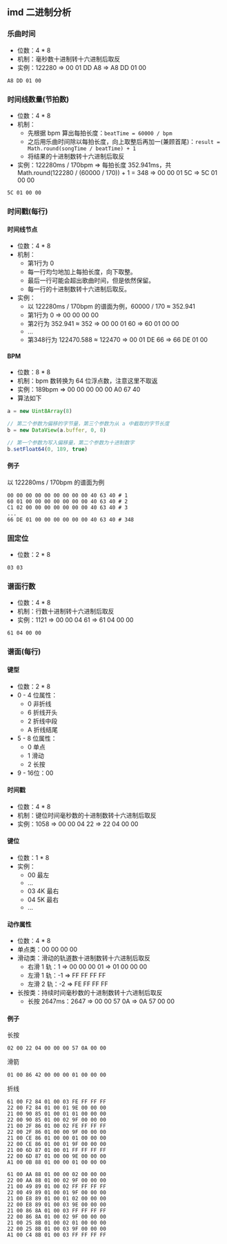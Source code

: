 ## imd 二进制分析

### 乐曲时间
- 位数：4 * 8
- 机制：毫秒数十进制转十六进制后取反
- 实例：122280 => 00 01 DD A8 => A8 DD 01 00
```
A8 DD 01 00
```

### 时间线数量(节拍数)
- 位数：4 * 8
- 机制：
  + 先根据 bpm 算出每拍长度：`beatTime = 60000 / bpm`
  + 之后用乐曲时间除以每拍长度，向上取整后再加一(兼顾首尾)：`result = Math.round(songTime / beatTime) + 1`
  + 将结果的十进制数转十六进制后取反
- 实例：122280ms / 170bpm => 每拍长度 352.941ms，共 Math.round(122280 / (60000 / 170)) + 1 = 348 => 00 00 01 5C => 5C 01 00 00
```
5C 01 00 00
```

### 时间戳(每行)
#### 时间线节点
- 位数：4 * 8
- 机制：
  + 第1行为 0
  + 每一行均匀地加上每拍长度，向下取整。
  + 最后一行可能会超出歌曲时间，但是依然保留。
  + 每一行的十进制数转十六进制后取反。
- 实例：
  + 以 122280ms / 170bpm 的谱面为例，60000 / 170 ≈ 352.941
  + 第1行为 0 => 00 00 00 00
  + 第2行为 352.941 ≈ 352 => 00 00 01 60 => 60 01 00 00
  + ...
  + 第348行为 122470.588 ≈ 122470 => 00 01 DE 66 => 66 DE 01 00

#### BPM
- 位数：8 * 8
- 机制：bpm 数转换为 64 位浮点数，注意这里不取返
- 实例：189bpm => 00 00 00 00 00 A0 67 40
- 算法如下
```js
a = new Uint8Array(8)

// 第二个参数为偏移的字节量，第三个参数为从 a 中截取的字节长度
b = new DataView(a.buffer, 0, 8)

// 第一个参数为写入偏移量，第二个参数为十进制数字
b.setFloat64(0, 189, true)
```

#### 例子
以 122280ms / 170bpm 的谱面为例
```
00 00 00 00 00 00 00 00 00 40 63 40 # 1
60 01 00 00 00 00 00 00 00 40 63 40 # 2
C1 02 00 00 00 00 00 00 00 40 63 40 # 3
...
66 DE 01 00 00 00 00 00 00 40 63 40 # 348
```

### 固定位
- 位数：2 * 8
```
03 03
```

### 谱面行数
- 位数：4 * 8
- 机制：行数十进制转十六进制后取反
- 实例：1121 => 00 00 04 61 => 61 04 00 00
```
61 04 00 00
```

### 谱面(每行)
#### 键型
- 位数：2 * 8
- 0 - 4 位属性：
  + 0 非折线
  + 6 折线开头
  + 2 折线中段
  + A 折线结尾
- 5 - 8 位属性：
  + 0 单点
  + 1 滑动
  + 2 长按
- 9 - 16位：00

#### 时间戳
- 位数：4 * 8
- 机制：键位时间毫秒数的十进制数转十六进制后取反
- 实例：1058 => 00 00 04 22 => 22 04 00 00

#### 键位
- 位数：1 * 8
- 实例：
  + 00 最左
  + ...
  + 03 4K 最右
  + 04 5K 最右
  + ...

#### 动作属性
- 位数：4 * 8
- 单点类：00 00 00 00
- 滑动类：滑动的轨道数十进制数转十六进制后取反
  + 右滑 1 轨：1 => 00 00 00 01 => 01 00 00 00
  + 左滑 1 轨：-1 => FF FF FF FF
  + 左滑 2 轨：-2 => FE FF FF FF
- 长按类：持续时间毫秒数的十进制数转十六进制后取反
  + 长按 2647ms：2647 => 00 00 57 0A => 0A 57 00 00

#### 例子
长按
````
02 00 22 04 00 00 00 57 0A 00 00
````

滑箭
```
01 00 86 42 00 00 00 01 00 00 00
```

折线
```
61 00 F2 84 01 00 03 FE FF FF FF
22 00 F2 84 01 00 01 9E 00 00 00
21 00 90 85 01 00 01 01 00 00 00
22 00 90 85 01 00 02 9F 00 00 00
21 00 2F 86 01 00 02 FE FF FF FF
22 00 2F 86 01 00 00 9F 00 00 00
21 00 CE 86 01 00 00 01 00 00 00
22 00 CE 86 01 00 01 9F 00 00 00
21 00 6D 87 01 00 01 FF FF FF FF
22 00 6D 87 01 00 00 9E 00 00 00
A1 00 0B 88 01 00 00 01 00 00 00

61 00 AA 88 01 00 00 02 00 00 00
22 00 AA 88 01 00 02 9F 00 00 00
21 00 49 89 01 00 02 FF FF FF FF
22 00 49 89 01 00 01 9F 00 00 00
21 00 E8 89 01 00 01 02 00 00 00
22 00 E8 89 01 00 03 9E 00 00 00
21 00 86 8A 01 00 03 FF FF FF FF
22 00 86 8A 01 00 02 9F 00 00 00
21 00 25 8B 01 00 02 01 00 00 00
22 00 25 8B 01 00 03 9F 00 00 00
A1 00 C4 8B 01 00 03 FF FF FF FF
```